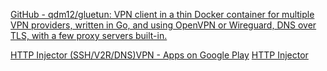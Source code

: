 
[GitHub - qdm12/gluetun: VPN client in a thin Docker container for multiple VPN providers, written in Go, and using OpenVPN or Wireguard, DNS over TLS, with a few proxy servers built-in.](https://github.com/qdm12/gluetun)

[HTTP Injector (SSH/V2R/DNS)VPN - Apps on Google Play](https://play.google.com/store/apps/details?id=com.evozi.injector)
[HTTP Injector](https://apps.evozi.com/httpinjector)
